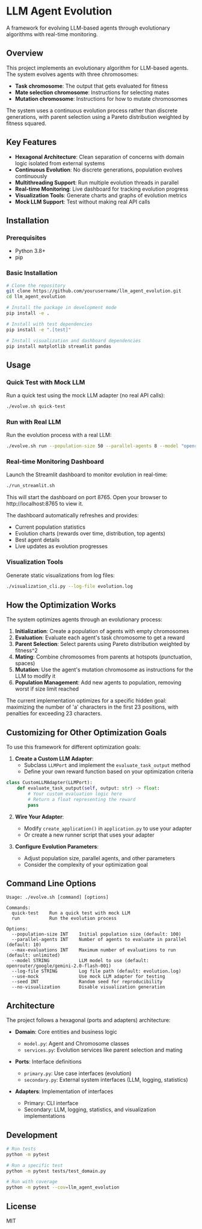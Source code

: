 # LLM Agent Evolution

A framework for evolving LLM-based agents through evolutionary algorithms with real-time monitoring.

## Overview

This project implements an evolutionary algorithm for LLM-based agents. The system evolves agents with three chromosomes:
- **Task chromosome**: The output that gets evaluated for fitness
- **Mate selection chromosome**: Instructions for selecting mates
- **Mutation chromosome**: Instructions for how to mutate chromosomes

The system uses a continuous evolution process rather than discrete generations, with parent selection using a Pareto distribution weighted by fitness squared.

## Key Features

- **Hexagonal Architecture**: Clean separation of concerns with domain logic isolated from external systems
- **Continuous Evolution**: No discrete generations, population evolves continuously
- **Multithreading Support**: Run multiple evolution threads in parallel
- **Real-time Monitoring**: Live dashboard for tracking evolution progress
- **Visualization Tools**: Generate charts and graphs of evolution metrics
- **Mock LLM Support**: Test without making real API calls

## Installation

### Prerequisites

- Python 3.8+
- pip

### Basic Installation

```bash
# Clone the repository
git clone https://github.com/yourusername/llm_agent_evolution.git
cd llm_agent_evolution

# Install the package in development mode
pip install -e .

# Install with test dependencies
pip install -e ".[test]"

# Install visualization and dashboard dependencies
pip install matplotlib streamlit pandas
```

## Usage

### Quick Test with Mock LLM

Run a quick test using the mock LLM adapter (no real API calls):

```bash
./evolve.sh quick-test
```

### Run with Real LLM

Run the evolution process with a real LLM:

```bash
./evolve.sh run --population-size 50 --parallel-agents 8 --model "openrouter/google/gemini-2.0-flash-001"
```

### Real-time Monitoring Dashboard

Launch the Streamlit dashboard to monitor evolution in real-time:

```bash
./run_streamlit.sh
```

This will start the dashboard on port 8765. Open your browser to http://localhost:8765 to view it.

The dashboard automatically refreshes and provides:
- Current population statistics
- Evolution charts (rewards over time, distribution, top agents)
- Best agent details
- Live updates as evolution progresses

### Visualization Tools

Generate static visualizations from log files:

```bash
./visualization_cli.py --log-file evolution.log
```

## How the Optimization Works

The system optimizes agents through an evolutionary process:

1. **Initialization**: Create a population of agents with empty chromosomes
2. **Evaluation**: Evaluate each agent's task chromosome to get a reward
3. **Parent Selection**: Select parents using Pareto distribution weighted by fitness^2
4. **Mating**: Combine chromosomes from parents at hotspots (punctuation, spaces)
5. **Mutation**: Use the agent's mutation chromosome as instructions for the LLM to modify it
6. **Population Management**: Add new agents to population, removing worst if size limit reached

The current implementation optimizes for a specific hidden goal: maximizing the number of 'a' characters in the first 23 positions, with penalties for exceeding 23 characters.

## Customizing for Other Optimization Goals

To use this framework for different optimization goals:

1. **Create a Custom LLM Adapter**:
   - Subclass `LLMPort` and implement the `evaluate_task_output` method
   - Define your own reward function based on your optimization criteria

```python
class CustomLLMAdapter(LLMPort):
    def evaluate_task_output(self, output: str) -> float:
        # Your custom evaluation logic here
        # Return a float representing the reward
        pass
```

2. **Wire Your Adapter**:
   - Modify `create_application()` in `application.py` to use your adapter
   - Or create a new runner script that uses your adapter

3. **Configure Evolution Parameters**:
   - Adjust population size, parallel agents, and other parameters
   - Consider the complexity of your optimization goal

## Command Line Options

```
Usage: ./evolve.sh [command] [options]

Commands:
  quick-test    Run a quick test with mock LLM
  run           Run the evolution process

Options:
  --population-size INT    Initial population size (default: 100)
  --parallel-agents INT    Number of agents to evaluate in parallel (default: 10)
  --max-evaluations INT    Maximum number of evaluations to run (default: unlimited)
  --model STRING           LLM model to use (default: openrouter/google/gemini-2.0-flash-001)
  --log-file STRING        Log file path (default: evolution.log)
  --use-mock               Use mock LLM adapter for testing
  --seed INT               Random seed for reproducibility
  --no-visualization       Disable visualization generation
```

## Architecture

The project follows a hexagonal (ports and adapters) architecture:

- **Domain**: Core entities and business logic
  - `model.py`: Agent and Chromosome classes
  - `services.py`: Evolution services like parent selection and mating

- **Ports**: Interface definitions
  - `primary.py`: Use case interfaces (evolution)
  - `secondary.py`: External system interfaces (LLM, logging, statistics)

- **Adapters**: Implementation of interfaces
  - Primary: CLI interface
  - Secondary: LLM, logging, statistics, and visualization implementations

## Development

```bash
# Run tests
python -m pytest

# Run a specific test
python -m pytest tests/test_domain.py

# Run with coverage
python -m pytest --cov=llm_agent_evolution
```

## License

MIT
